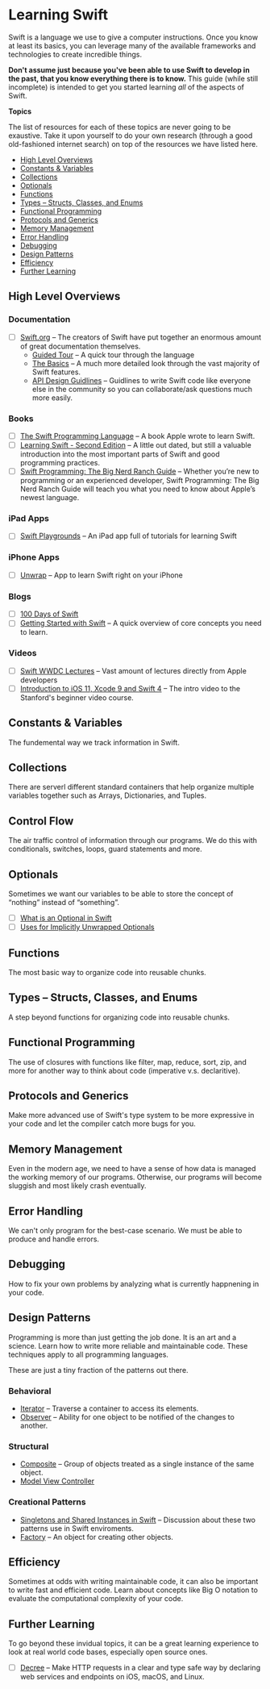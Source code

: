 Learning Swift
================

Swift is a language we use to give a computer instructions. Once you know at least its basics, you can leverage many of the available frameworks and technologies to create incredible things.

**Don't assume just because you've been able to use Swift to develop in the past, that you know everything there is to know.** This guide (while still incomplete) is intended to get you started learning *all* of the aspects of Swift.

**Topics**

The list of resources for each of these topics are never going to be exaustive. Take it upon yourself to do your own research (through a good old-fashioned internet search) on top of the resources we have listed here.

- [High Level Overviews](#high-level-overviews)
- [Constants & Variables](#constants--variables)
- [Collections](#collections)
- [Optionals](#optionals)
- [Functions](#functions)
- [Types – Structs, Classes, and Enums](#types--structs-classes-and-enums)
- [Functional Programming](#functional-programming)
- [Protocols and Generics](#protocols-and-generics)
- [Memory Management](#memory-management)
- [Error Handling](#error-handling)
- [Debugging](#debugging)
- [Design Patterns](#design-patterns)
- [Efficiency](#efficiency)
- [Further Learning](#further-learning)

High Level Overviews
---------------

### Documentation
- [ ] [Swift.org](https://swift.org/getting-started/) – The creators of Swift have put together an enormous amount of great documentation themselves.
    - [Guided Tour](https://docs.swift.org/swift-book/GuidedTour/GuidedTour.html) – A quick tour through the language
    - [The Basics](https://docs.swift.org/swift-book/LanguageGuide/TheBasics.html) – A much more detailed look through the vast majority of Swift features.
    - [API Design Guidlines](https://swift.org/documentation/api-design-guidelines/) – Guidlines to write Swift code like everyone else in the community so you can collaborate/ask questions much more easily.

### Books
- [ ] [The Swift Programming Language](https://itunes.apple.com/us/book-series/swift-programming-series/id888896989?mt=11) – A book Apple wrote to learn Swift.
- [ ] [Learning Swift - Second Edition](https://www.amazon.com/Learning-Swift-Second-Andrew-Wagner/dp/1785887513) – A little out dated, but still a valuable introduction into the most important parts of Swift and good programming practices.
- [ ] [Swift Programming: The Big Nerd Ranch Guide](https://www.bignerdranch.com/books/swift-programming-the-big-nerd-ranch-guide-second-edition/) – Whether you’re new to programming or an experienced developer, Swift Programming: The Big Nerd Ranch Guide will teach you what you need to know about Apple’s newest language.

### iPad Apps
- [ ] [Swift Playgrounds](https://www.apple.com/swift/playgrounds/) – An iPad app full of tutorials for learning Swift

### iPhone Apps
- [ ] [Unwrap](https://apps.apple.com/us/app/unwrap/id1440611372) – App to learn Swift right on  your iPhone

### Blogs
- [ ] [100 Days of Swift](https://www.hackingwithswift.com/100)
- [ ] [Getting Started with Swift](https://drewag.me/posts/2014/07/13/getting-started-with-swift) – A quick overview of core concepts you need to learn.

### Videos
- [ ] [Swift WWDC Lectures](https://developer.apple.com/videos/developer-tools/swift/) – Vast amount of lectures directly from Apple developers
- [ ] [Introduction to iOS 11, Xcode 9 and Swift 4](https://www.youtube.com/watch?v=71pyOB4TPRE) – The intro video to the Stanford's beginner video course.

Constants & Variables
-----------

The fundemental way we track information in Swift.

Collections
-----------

There are serverl different standard containers that help organize multiple variables together such as Arrays, Dictionaries, and Tuples.

Control Flow
-----------

The air traffic control of information through our programs. We do this with conditionals, switches, loops, guard statements and more.

Optionals
-----------

Sometimes we want our variables to be able to store the concept of “nothing” instead of “something”.

- [ ] [What is an Optional in Swift](https://drewag.me/posts/2014/07/05/what-is-an-optional-in-swift)
- [ ] [Uses for Implicitly Unwrapped Optionals](https://drewag.me/posts/2014/07/05/uses-for-implicitly-unwrapped-optionals-in-swift)

Functions
-----------

The most basic way to organize code into reusable chunks.

Types – Structs, Classes, and Enums
-----------

A step beyond functions for organizing code into reusable chunks.

Functional Programming
-----------

The use of closures with functions like filter, map, reduce, sort, zip, and more for another way to think about code (imperative v.s. declaritive).

Protocols and Generics
-----------

Make more advanced use of Swift's type system to be more expressive in your code and let the compiler catch more bugs for you.

Memory Management
-----------

Even in the modern age, we need to have a sense of how data is managed the working memory of our programs. Otherwise, our programs will become sluggish and most likely crash eventually.

Error Handling
-----------

We can't only program for the best-case scenario. We must be able to produce and handle errors.

Debugging
-----------

How to fix your own problems by analyzing what is currently happnening in your code.

Design Patterns
-----------

Programming is more than just getting the job done. It is an art and a science. Learn how to write more reliable and maintainable code. These techniques apply to all programming languages.

These are just a tiny fraction of the patterns out there.

### Behavioral
- [Iterator](https://en.wikipedia.org/wiki/Iterator_pattern) – Traverse a container to access its elements.
- [Observer](https://en.wikipedia.org/wiki/Observer_pattern) – Ability for one object to be notified of the changes to another.

### Structural
- [Composite](https://en.wikipedia.org/wiki/Composite_pattern) – Group of objects treated as a single instance of the same object.
- [Model View Controller](https://developer.apple.com/library/archive/documentation/General/Conceptual/CocoaEncyclopedia/Model-View-Controller/Model-View-Controller.html)

### Creational Patterns
- [Singletons and Shared Instances in Swift](https://drewag.me/posts/2019/09/03/singletons-and-shared-instances-in-swift) – Discussion about these two patterns use in Swift enviroments.
- [Factory](https://en.wikipedia.org/wiki/Factory_(object-oriented_programming)) – An object for creating other objects.

Efficiency
-----------

Sometimes at odds with writing maintainable code, it can also be important to write fast and efficient code. Learn about concepts like Big O notation to evaluate the computational complexity of your code.

Further Learning
----------------

To go beyond these invidual topics, it can be a great learning experience to look at real world code bases, especially open source ones.

- [ ] [Decree](https://github.com/drewag/decree) – Make HTTP requests in a clear and type safe way by declaring web services and endpoints on iOS, macOS, and Linux.
